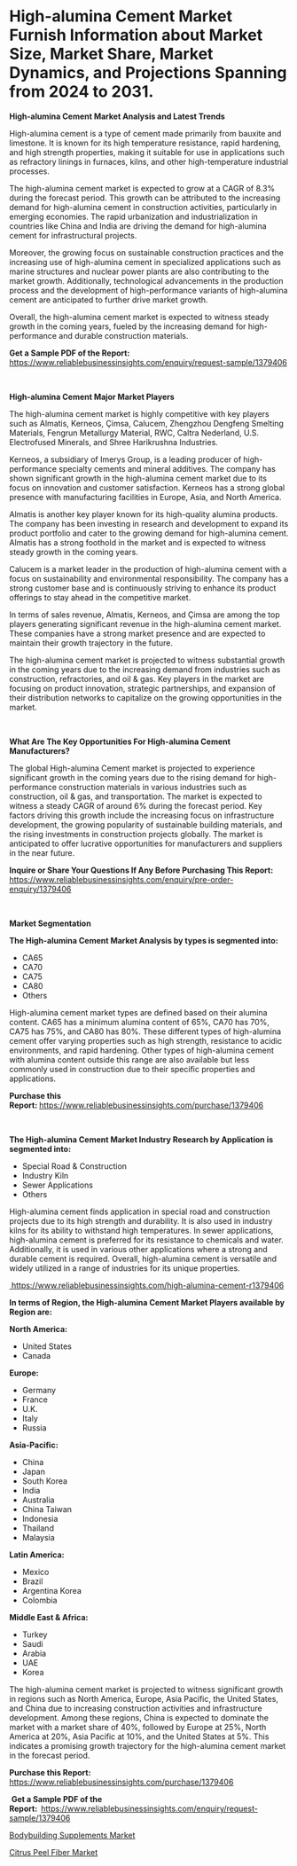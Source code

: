 <p><h1>High-alumina Cement Market Furnish Information about Market Size, Market Share, Market Dynamics, and Projections Spanning from 2024 to 2031.</h1></p><p><strong>High-alumina Cement Market Analysis and Latest Trends</strong></p>
<p><p>High-alumina cement is a type of cement made primarily from bauxite and limestone. It is known for its high temperature resistance, rapid hardening, and high strength properties, making it suitable for use in applications such as refractory linings in furnaces, kilns, and other high-temperature industrial processes.</p><p>The high-alumina cement market is expected to grow at a CAGR of 8.3% during the forecast period. This growth can be attributed to the increasing demand for high-alumina cement in construction activities, particularly in emerging economies. The rapid urbanization and industrialization in countries like China and India are driving the demand for high-alumina cement for infrastructural projects.</p><p>Moreover, the growing focus on sustainable construction practices and the increasing use of high-alumina cement in specialized applications such as marine structures and nuclear power plants are also contributing to the market growth. Additionally, technological advancements in the production process and the development of high-performance variants of high-alumina cement are anticipated to further drive market growth.</p><p>Overall, the high-alumina cement market is expected to witness steady growth in the coming years, fueled by the increasing demand for high-performance and durable construction materials.</p></p>
<p><strong>Get a Sample PDF of the Report:&nbsp;</strong> <a href="https://www.reliablebusinessinsights.com/enquiry/request-sample/1379406">https://www.reliablebusinessinsights.com/enquiry/request-sample/1379406</a></p>
<p>&nbsp;</p>
<p><strong>High-alumina Cement Major Market Players</strong></p>
<p><p>The high-alumina cement market is highly competitive with key players such as Almatis, Kerneos, Çimsa, Calucem, Zhengzhou Dengfeng Smelting Materials, Fengrun Metallurgy Material, RWC, Caltra Nederland, U.S. Electrofused Minerals, and Shree Harikrushna Industries. </p><p>Kerneos, a subsidiary of Imerys Group, is a leading producer of high-performance specialty cements and mineral additives. The company has shown significant growth in the high-alumina cement market due to its focus on innovation and customer satisfaction. Kerneos has a strong global presence with manufacturing facilities in Europe, Asia, and North America.</p><p>Almatis is another key player known for its high-quality alumina products. The company has been investing in research and development to expand its product portfolio and cater to the growing demand for high-alumina cement. Almatis has a strong foothold in the market and is expected to witness steady growth in the coming years.</p><p>Calucem is a market leader in the production of high-alumina cement with a focus on sustainability and environmental responsibility. The company has a strong customer base and is continuously striving to enhance its product offerings to stay ahead in the competitive market.</p><p>In terms of sales revenue, Almatis, Kerneos, and Çimsa are among the top players generating significant revenue in the high-alumina cement market. These companies have a strong market presence and are expected to maintain their growth trajectory in the future.</p><p>The high-alumina cement market is projected to witness substantial growth in the coming years due to the increasing demand from industries such as construction, refractories, and oil & gas. Key players in the market are focusing on product innovation, strategic partnerships, and expansion of their distribution networks to capitalize on the growing opportunities in the market.</p></p>
<p>&nbsp;</p>
<p><strong>What Are The Key Opportunities For High-alumina Cement Manufacturers?</strong></p>
<p><p>The global High-alumina Cement market is projected to experience significant growth in the coming years due to the rising demand for high-performance construction materials in various industries such as construction, oil & gas, and transportation. The market is expected to witness a steady CAGR of around 6% during the forecast period. Key factors driving this growth include the increasing focus on infrastructure development, the growing popularity of sustainable building materials, and the rising investments in construction projects globally. The market is anticipated to offer lucrative opportunities for manufacturers and suppliers in the near future.</p></p>
<p><strong>Inquire or Share Your Questions If Any Before Purchasing This Report:</strong> <a href="https://www.reliablebusinessinsights.com/enquiry/pre-order-enquiry/1379406">https://www.reliablebusinessinsights.com/enquiry/pre-order-enquiry/1379406</a></p>
<p>&nbsp;</p>
<p><strong>Market Segmentation</strong></p>
<p><strong>The High-alumina Cement Market Analysis by types is segmented into:</strong></p>
<p><ul><li>CA65</li><li>CA70</li><li>CA75</li><li>CA80</li><li>Others</li></ul></p>
<p><p>High-alumina cement market types are defined based on their alumina content. CA65 has a minimum alumina content of 65%, CA70 has 70%, CA75 has 75%, and CA80 has 80%. These different types of high-alumina cement offer varying properties such as high strength, resistance to acidic environments, and rapid hardening. Other types of high-alumina cement with alumina content outside this range are also available but less commonly used in construction due to their specific properties and applications.</p></p>
<p><strong>Purchase this Report:&nbsp;</strong><a href="https://www.reliablebusinessinsights.com/purchase/1379406">https://www.reliablebusinessinsights.com/purchase/1379406</a></p>
<p>&nbsp;</p>
<p><strong>The High-alumina Cement Market Industry Research by Application is segmented into:</strong></p>
<p><ul><li>Special Road & Construction</li><li>Industry Kiln</li><li>Sewer Applications</li><li>Others</li></ul></p>
<p><p>High-alumina cement finds application in special road and construction projects due to its high strength and durability. It is also used in industry kilns for its ability to withstand high temperatures. In sewer applications, high-alumina cement is preferred for its resistance to chemicals and water. Additionally, it is used in various other applications where a strong and durable cement is required. Overall, high-alumina cement is versatile and widely utilized in a range of industries for its unique properties.</p></p>
<p><a href="https://www.reliablebusinessinsights.com/high-alumina-cement-r1379406">&nbsp;https://www.reliablebusinessinsights.com/high-alumina-cement-r1379406</a></p>
<p><strong>In terms of Region, the High-alumina Cement Market Players available by Region are:</strong></p>
<p>
    <p> <strong> North America: </strong>
        <ul>
            <li>United States</li>
            <li>Canada</li>
        </ul>
        </p> 
    <p> <strong> Europe: </strong>
        <ul>
            <li>Germany</li>
            <li>France</li>
            <li>U.K.</li>
            <li>Italy</li>
            <li>Russia</li>
        </ul>
        </p> 
    <p> <strong> Asia-Pacific: </strong>
        <ul>
            <li>China</li>
            <li>Japan</li>
            <li>South Korea</li>
            <li>India</li>
            <li>Australia</li>
            <li>China Taiwan</li>
            <li>Indonesia</li>
            <li>Thailand</li>
            <li>Malaysia</li>
        </ul>
        </p> 
    <p> <strong> Latin America: </strong>
        <ul>
            <li>Mexico</li>
            <li>Brazil</li>
            <li>Argentina Korea</li>
            <li>Colombia</li>
        </ul>
        </p> 
    <p> <strong> Middle East & Africa: </strong>
        <ul>
            <li>Turkey</li>
            <li>Saudi</li>
            <li>Arabia</li>
            <li>UAE</li>
            <li>Korea</li>
        </ul>
    </p>
    </p>
<p><p>The high-alumina cement market is projected to witness significant growth in regions such as North America, Europe, Asia Pacific, the United States, and China due to increasing construction activities and infrastructure development. Among these regions, China is expected to dominate the market with a market share of 40%, followed by Europe at 25%, North America at 20%, Asia Pacific at 10%, and the United States at 5%. This indicates a promising growth trajectory for the high-alumina cement market in the forecast period.</p></p>
<p><strong>Purchase this Report: </strong><a href="https://www.reliablebusinessinsights.com/purchase/1379406">https://www.reliablebusinessinsights.com/purchase/1379406</a></p>
<p>&nbsp;<strong>Get a Sample PDF of the Report:&nbsp;&nbsp;</strong><a href="https://www.reliablebusinessinsights.com/enquiry/request-sample/1379406">https://www.reliablebusinessinsights.com/enquiry/request-sample/1379406</a></p>
<p><strong></strong></p>
<p><p><a href="https://issuu.com/reportprime-2/docs/bodybuilding-supplements-market-size-2030.pptx">Bodybuilding Supplements Market</a></p><p><a href="https://github.com/Dhjdj3783/Market-Research-Report-List-1/blob/main/citrus-peel-fiber-market.md">Citrus Peel Fiber Market</a></p></p>